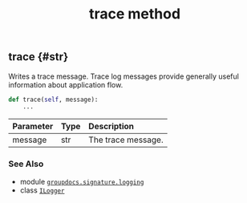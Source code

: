 ﻿---
title: trace method
second_title: GroupDocs.Signature for Python via .NET API References
description: 
type: docs
url: /python-net/groupdocs.signature.logging/ilogger/trace/
is_root: false
weight: 20
---

## trace {#str}

Writes a trace message. Trace log messages provide generally useful information about application flow.



```python
def trace(self, message):
    ...
```


| Parameter | Type | Description |
| :- | :- | :- |
| message | str | The trace message. |



### See Also
* module [`groupdocs.signature.logging`](../../)
* class [`ILogger`](/signature/python-net/groupdocs.signature.logging/ilogger)
